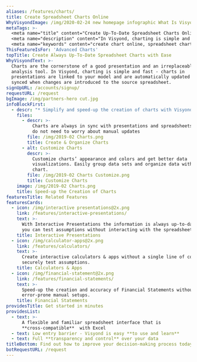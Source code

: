 ```yaml
---
aliases: /features/charts/
title: Create Spreadsheet Charts Online
WhyVisyondImage: /img/2020-02-24 new homepage infographic What Is Visyond.png
metaTags: >-
  <meta name="title" content="Create Up-To-Date Spreadsheet Charts Online with Ease">
  <meta name="description" content="In Visyond, charting is simple and fast -  create spreadsheets charts online and link presentations to your model. Charts sare automatically updated and synced when changes are introduced to the source spreadsheet.">
  <meta name="keywords" content="create chart online, spreadsheet chart">
ThisFeatureIsFor: 'Advanced Charts'
topTitle: Create Always Up-To-Date Spreadsheet Charts with Ease
WhyVisyondText: >-
  Charts are the cornerstone of a good presentation and an irreplaceable
  analysis tool. In Visyond, charting is simple and fast - charts in
  presentations are linked to your model and are automatically updated and
  synced when changes are introduced to the source spreadsheet.
signUpURL: /accounts/signup/
requestURL: /request
bgImage: /img/partners-hero cut.jpg
infoBlockFirst:
  - descr: "* Simplify and speed-up the creation of charts with Visyond’s intuitive interface\r\n* Pick from a wide variety of chart types - from familiar Bars and Pies to Waterfall charts\r\n* Export charts or place them inside Visyond’s presentation instantly\r\n* Charts are always in sync with presentations and spreadsheets so you do not need to worry about manual updates\n"
    files:
      - descr: >-
          Charts are always in sync with presentations and spreadsheets so you
          do not need to worry about manual updates
        file: /img/2019-02 Charts.png
        title: Create & Organize Charts
      - alt: Customize Charts
        descr: >-
          Customize charts’ appearance and colors and get better data
          visualizations. Easily group data sets and organize data within the
          chart.
        file: /img/2019-02 Charts Customize.png
        title: Customize Charts
    image: /img/2019-02 Charts.png
    title: Speed-up the Creation of Charts
featuresTitle: Related Features
featuresCards:
  - icon: /img/interactive presentations@2x.png
    link: /features/interactive-presentations/
    text: >-
      With Interactive Presentations the information is always up-to-date, and
      you can test assumptions without interacting with the spreadsheet.
    title: Interactive Presentations
  - icon: /img/calculator-apps@2x.png
    link: /features/calculators/
    text: >-
      Create interactive calculators & apps without a single line of code and
      securely test assumptions.
    title: Calculators & Apps
  - icon: /img/financial-statement@2x.png
    link: /features/financial-statements/
    text: >-
      Speed-up the creation and accuracy of Financial Statements without long
      error-prone manual setups.
    title: Financial Statements
providesTitle: Get started in minutes
providesList:
  - text: >-
      A flexible and familiar spreadsheet interface that is
      **cross-compatible**  with Excel
  - text: Low entry barrier - Visyond is easy **to use and learn**
  - text: Full **transparency and control** over your data
titleBottom: Find out how to improve your decision-making process today
botRequestURL: /request
---
```


